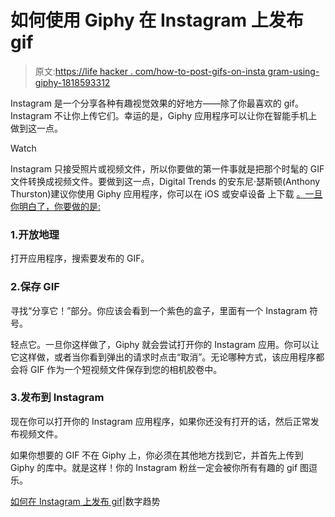 # 如何使用 Giphy 在 Instagram 上发布 gif

> 原文:[https://life hacker . com/how-to-post-gifs-on-insta gram-using-giphy-1818593312](https://lifehacker.com/how-to-post-gifs-on-instagram-using-giphy-1818593312)

Instagram 是一个分享各种有趣视觉效果的好地方——除了你最喜欢的 gif。Instagram 不让你上传它们。幸运的是，Giphy 应用程序可以让你在智能手机上做到这一点。

Watch

Instagram 只接受照片或视频文件，所以你要做的第一件事就是把那个时髦的 GIF 文件转换成视频文件。要做到这一点，Digital Trends 的安东尼·瑟斯顿(Anthony Thurston)建议你使用 Giphy 应用程序，你可以在 iOS 或安卓设备 上下载 [。一旦你明白了，你要做的是:](https://itunes.apple.com/us/app/id974748812)

### 1.开放地理

打开应用程序，搜索要发布的 GIF。

### 2.保存 GIF

寻找“分享它！”部分。你应该会看到一个紫色的盒子，里面有一个 Instagram 符号。

轻点它。一旦你这样做了，Giphy 就会尝试打开你的 Instagram 应用。你可以让它这样做，或者当你看到弹出的请求时点击“取消”。无论哪种方式，该应用程序都会将 GIF 作为一个短视频文件保存到您的相机胶卷中。

### 3.发布到 Instagram

现在你可以打开你的 Instagram 应用程序，如果你还没有打开的话，然后正常发布视频文件。

如果你想要的 GIF 不在 Giphy 上，你必须在其他地方找到它，并首先上传到 Giphy 的库中。就是这样！你的 Instagram 粉丝一定会被你所有有趣的 gif 图逗乐。

[如何在 Instagram 上发布 gif](https://www.digitaltrends.com/social-media/how-to-post-gifs-on-instagram/)|数字趋势